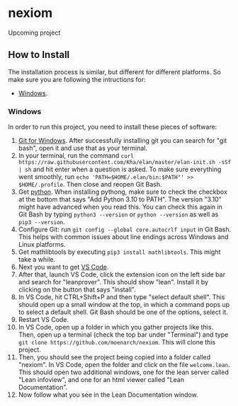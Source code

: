 # nexiom

Upcoming project


## How to Install

The installation process is similar, but different for different platforms.
So make sure you are following the intructions for:

- [Windows](#Windows).

### Windows

In order to run this project, you need to install these pieces of software:

1. [Git for Windows](https://gitforwindows.org/). After successfully installing git you can search for "git bash", open it and use that as your terminal.
2. In your terminal, run the command `curl https://raw.githubusercontent.com/Kha/elan/master/elan-init.sh -sSf | sh` and hit enter when a question is asked. To make sure everything went smoothly, run `echo 'PATH=$HOME/.elan/bin:$PATH"' >> $HOME/.profile`. Then close and reopen Git Bash.
3. Get [python](https://www.python.org/downloads/). When installing pythong, make sure to check the checkbox at the bottom that says "Add Python 3.10 to PATH". The version "3.10" might have advanced when you read this. You can check this again in Git Bash by typing `python3 --version` or `python --version` as well as `pip3 --version`.
4. Configure Git: run `git config --global core.autocrlf input` in Git Bash. This helps with common issues about line endings across Windows and Linux platforms.
5. Get mathlibtools by executing `pip3 install mathlibtools`. This might take a while.
6. Next you want to get [VS Code](https://code.visualstudio.com/docs/?dv=win).
7. After that, launch VS Code, click the extension icon on the left side bar and search for "leanprover". This should show "lean". Install it by clicking on the button that says "install".
8. In VS Code, hit CTRL+Shift+P and then type "select default shell". This should open up a small window at the top, in which a command pops up to select a default shell. Git Bash should be one of the options, select it.
9. Restart VS Code.
10. In VS Code, open up a folder in which you gather projects like this. Then, open up a terminal (check the top bar under "Terminal") and type `git clone https://github.com/moenarch/nexiom`. This will clone this project.
11. Then, you should see the project being copied into a folder called "nexiom". In VS Code, open the folder and click on the file `welcome.lean`. This should open two additional windows, one for the lean server called "Lean infoview", and one for an html viewer called "Lean Documentation".
12. Now follow what you see in the Lean Documentation window.
